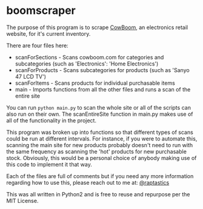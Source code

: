 boomscraper
===========

The purpose of this program is to scrape [CowBoom](www.cowboom.com), an electronics retail website, for it's current inventory.

There are four files here:

- scanForSections - Scans cowboom.com for categories and subcategories (such as 'Electronics': 'Home Electronics')
- scanForProducts - Scans subcategories for products (such as 'Sanyo 47 LCD TV')
- scanForItems - Scans products for individual purchasable items
- main - Imports functions from all the other files and runs a scan of the entire site

You can run `python main.py` to scan the whole site or all of the scripts can also run on their own. The scanEntireSite function in main.py makes use of all of the functionality in the project.

This program was broken up into functions so that different types of scans could be run at different intervals. For instance, if you were to automate this, scanning the main site for new products probably doesn't need to run with the same frequency as scanning the 'hot' products for new purchasable stock. Obviously, this would be a personal choice of anybody making use of this code to implement it that way.

Each of the files are full of comments but if you need any more information regarding how to use this, please reach out to me at: [@raptastics](https://twitter.com/raptastics)

This was all written in Python2 and is free to reuse and repurpose per the MIT License.
